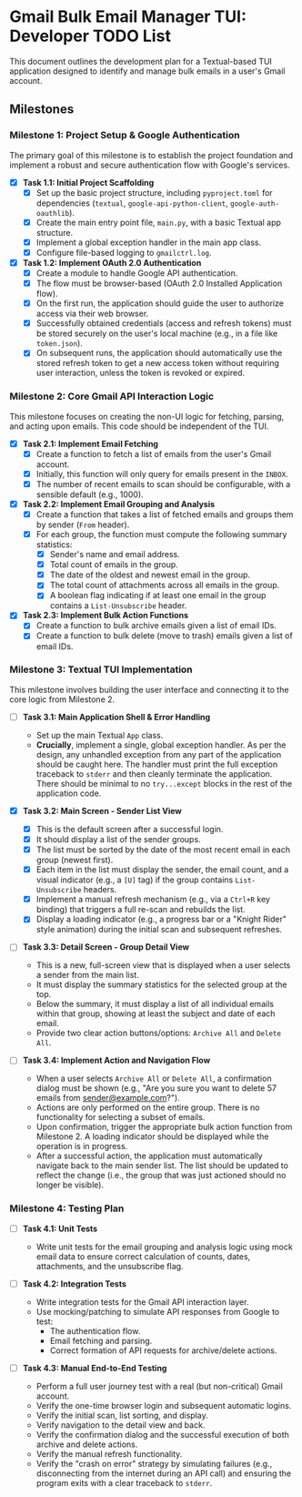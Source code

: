 # Gmail Bulk Email Manager TUI: Developer TODO List

This document outlines the development plan for a Textual-based TUI application designed to identify and manage bulk emails in a user's Gmail account.

## Milestones

### Milestone 1: Project Setup & Google Authentication

The primary goal of this milestone is to establish the project foundation and implement a robust and secure authentication flow with Google's services.

-   [x] **Task 1.1: Initial Project Scaffolding**
    -   [x] Set up the basic project structure, including `pyproject.toml` for dependencies (`textual`, `google-api-python-client`, `google-auth-oauthlib`).
    -   [x] Create the main entry point file, `main.py`, with a basic Textual app structure.
    -   [x] Implement a global exception handler in the main app class.
    -   [x] Configure file-based logging to `gmailctrl.log`.

-   [x] **Task 1.2: Implement OAuth 2.0 Authentication**
    -   [x] Create a module to handle Google API authentication.
    -   [x] The flow must be browser-based (OAuth 2.0 Installed Application flow).
    -   [x] On the first run, the application should guide the user to authorize access via their web browser.
    -   [x] Successfully obtained credentials (access and refresh tokens) must be stored securely on the user's local machine (e.g., in a file like `token.json`).
    -   [x] On subsequent runs, the application should automatically use the stored refresh token to get a new access token without requiring user interaction, unless the token is revoked or expired.

### Milestone 2: Core Gmail API Interaction Logic

This milestone focuses on creating the non-UI logic for fetching, parsing, and acting upon emails. This code should be independent of the TUI.

-   [x] **Task 2.1: Implement Email Fetching**
    -   [x] Create a function to fetch a list of emails from the user's Gmail account.
    -   [x] Initially, this function will only query for emails present in the `INBOX`.
    -   [x] The number of recent emails to scan should be configurable, with a sensible default (e.g., 1000).

-   [x] **Task 2.2: Implement Email Grouping and Analysis**
    -   [x] Create a function that takes a list of fetched emails and groups them by sender (`From` header).
    -   [x] For each group, the function must compute the following summary statistics:
        -   [x] Sender's name and email address.
        -   [x] Total count of emails in the group.
        -   [x] The date of the oldest and newest email in the group.
        -   [x] The total count of attachments across all emails in the group.
        -   [x] A boolean flag indicating if at least one email in the group contains a `List-Unsubscribe` header.

-   [x] **Task 2.3: Implement Bulk Action Functions**
    -   [x] Create a function to bulk archive emails given a list of email IDs.
    -   [x] Create a function to bulk delete (move to trash) emails given a list of email IDs.

### Milestone 3: Textual TUI Implementation

This milestone involves building the user interface and connecting it to the core logic from Milestone 2.

-   [ ] **Task 3.1: Main Application Shell & Error Handling**
    -   Set up the main Textual `App` class.
    -   **Crucially**, implement a single, global exception handler. As per the design, any unhandled exception from any part of the application should be caught here. The handler must print the full exception traceback to `stderr` and then cleanly terminate the application. There should be minimal to no `try...except` blocks in the rest of the application code.

-   [x] **Task 3.2: Main Screen - Sender List View**
    -   [x] This is the default screen after a successful login.
    -   [x] It should display a list of the sender groups.
    -   [x] The list must be sorted by the date of the most recent email in each group (newest first).
    -   [x] Each item in the list must display the sender, the email count, and a visual indicator (e.g., a `[U]` tag) if the group contains `List-Unsubscribe` headers.
    -   [x] Implement a manual refresh mechanism (e.g., via a `Ctrl+R` key binding) that triggers a full re-scan and rebuilds the list.
    -   [x] Display a loading indicator (e.g., a progress bar or a "Knight Rider" style animation) during the initial scan and subsequent refreshes.

-   [ ] **Task 3.3: Detail Screen - Group Detail View**
    -   This is a new, full-screen view that is displayed when a user selects a sender from the main list.
    -   It must display the summary statistics for the selected group at the top.
    -   Below the summary, it must display a list of all individual emails within that group, showing at least the subject and date of each email.
    -   Provide two clear action buttons/options: `Archive All` and `Delete All`.

-   [ ] **Task 3.4: Implement Action and Navigation Flow**
    -   When a user selects `Archive All` or `Delete All`, a confirmation dialog must be shown (e.g., "Are you sure you want to delete 57 emails from sender@example.com?").
    -   Actions are only performed on the entire group. There is no functionality for selecting a subset of emails.
    -   Upon confirmation, trigger the appropriate bulk action function from Milestone 2. A loading indicator should be displayed while the operation is in progress.
    -   After a successful action, the application must automatically navigate back to the main sender list. The list should be updated to reflect the change (i.e., the group that was just actioned should no longer be visible).

### Milestone 4: Testing Plan

-   [ ] **Task 4.1: Unit Tests**
    -   Write unit tests for the email grouping and analysis logic using mock email data to ensure correct calculation of counts, dates, attachments, and the unsubscribe flag.

-   [ ] **Task 4.2: Integration Tests**
    -   Write integration tests for the Gmail API interaction layer.
    -   Use mocking/patching to simulate API responses from Google to test:
        -   The authentication flow.
        -   Email fetching and parsing.
        -   Correct formation of API requests for archive/delete actions.

-   [ ] **Task 4.3: Manual End-to-End Testing**
    -   Perform a full user journey test with a real (but non-critical) Gmail account.
    -   Verify the one-time browser login and subsequent automatic logins.
    -   Verify the initial scan, list sorting, and display.
    -   Verify navigation to the detail view and back.
    -   Verify the confirmation dialog and the successful execution of both archive and delete actions.
    -   Verify the manual refresh functionality.
    -   Verify the "crash on error" strategy by simulating failures (e.g., disconnecting from the internet during an API call) and ensuring the program exits with a clear traceback to `stderr`.
